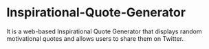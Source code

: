 # Inspirational-Quote-Generator
It is a web-based Inspirational Quote Generator that displays random motivational quotes and allows users to share them on Twitter.
